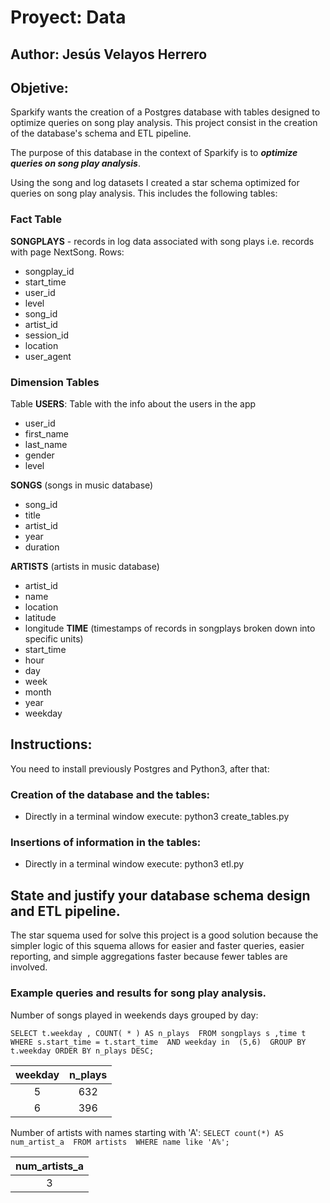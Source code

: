 
# Proyect: Data
## Author: Jesús Velayos Herrero

## Objetive: 
Sparkify wants the creation of a Postgres database with tables designed to optimize queries on song play analysis. This project consist in the creation of the database's schema and ETL pipeline.

The purpose of this database in the context of Sparkify is to ***optimize queries on song play analysis***. 


Using the song and log datasets I created a star schema optimized for queries on song play analysis. This includes the following tables:

### Fact Table
**SONGPLAYS** - records in log data associated with song plays i.e. records with page NextSong. Rows:

* songplay_id 
* start_time
* user_id
* level
* song_id
* artist_id
* session_id 
* location
* user_agent

### Dimension Tables
Table **USERS**: Table with the info about the users in the app
* user_id
* first_name
* last_name
* gender
* level

**SONGS** (songs in music database)
* song_id
* title
* artist_id
* year
* duration

**ARTISTS** (artists in music database)
* artist_id
* name
* location
* latitude
* longitude
**TIME** (timestamps of records in songplays broken down into specific units)
* start_time
* hour
* day
* week
* month
* year
* weekday

## Instructions:
You need to install previously Postgres and Python3, after that:

### Creation of the database and the tables:
+ Directly in a terminal window execute: python3 create_tables.py

### Insertions of information in the tables:
+ Directly in a terminal window execute: python3 etl.py




## State and justify your database schema design and ETL pipeline.
The star squema used for solve this project is a good solution because the simpler logic of this squema allows for easier and faster queries, easier reporting, and simple aggregations faster because fewer tables are involved.

### Example queries and results for song play analysis.

Number of songs played in weekends days grouped by day:

`SELECT t.weekday
     , COUNT( * ) AS n_plays 
FROM songplays s
    ,time t 
WHERE s.start_time = t.start_time 
      AND weekday in  (5,6) 
GROUP BY t.weekday ORDER BY n_plays DESC;`

| weekday | n_plays |
|:-:      |:-:      |
|     5   |   632   |
|     6   |   396   |


Number of artists with names starting with 'A':
`SELECT count(*) AS num_artist_a 
FROM artists 
WHERE name like 'A%';`

| num_artists_a |
|:-:            |
|       3       |
